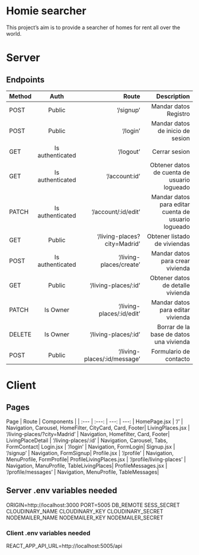 # Homie searcher
This project’s aim is to provide a searcher of homes for rent all over the world.
# Server
## Endpoints
| Method   | Auth               | Route                             |   Description  |
| :---         |   :---:                |          ---:    |           ---: |
| POST     |  Public            | ‘/signup’                         |  Mandar datos Registro                                |
| POST     |  Public            | ‘/login’                          |  Mandar datos de inicio de sesion|
| GET      |  Is authenticated  | ‘/logout’                         |  Cerrar sesion|
| GET      |  Is authenticated  | ‘/account:id’                     |  Obtener datos de cuenta de usuario logueado|
| PATCH    |  Is authenticated  | ‘/account/:id/edit’               |  Mandar datos para editar cuenta de usuario logueado|
| GET      |  Public            | ‘/living-places?city=Madrid’      |  Obtener listado de viviendas|
| POST     |  Is authenticated  | ‘/living-places/create’           |  Mandar datos para crear vivienda|
| GET      |  Public            | ‘/living-places/:id’              |  Obtener datos de detalle vivienda|
| PATCH    |  Is Owner          | ‘/living-places/:id/edit’         |  Mandar datos para editar vivienda|
| DELETE   |  Is Owner          | ‘/living-places/:id’              |  Borrar de la base de datos una vivienda|
|POST      |  Public            | ‘/living-places/:id/message’      |  Formulario de contacto|

# Client
## Pages
Page                    |        Route                          |         Components  |
| :---                   |   :---:                            |            ---:         |           ---: |
HomePage.jsx            |      ‘/’                              |  Navigation, Carousel, HomeFilter, CityCard, Card, Footer|
LivingPlaces.jsx        |      ‘/living-places/?city=Madrid’    |  Navigation, Homefilter, Card, Footer|
LivingPlaceDetail       |      ‘/living-places/:id’             |  Navigation, Carousel, Tabs, FormContact|
Login.jsx               |      ‘/login’                         |  Navigation, FormLogin|
Signup.jsx              |      ‘/signup’                        |  Navigation, FormSignup|
Profile.jsx             |      ‘/profile’                       |  Navigation, MenuProfile, FormProfile|
ProfileLivingPlaces.jsx |      ‘/profile/living-places’         |  Navigation, ManuProfile, TableLivingPlaces|
ProfileMessages.jsx     |      ‘/profile/messages’              |  Navigation, MenuProfile, TableMessages|

## Server .env variables needed
ORIGIN=http://localhost:3000
PORT=5005
DB_REMOTE
SESS_SECRET
CLOUDINARY_NAME
CLOUDINARY_KEY
CLOUDINARY_SECRET
NODEMAILER_NAME
NODEMAILER_KEY
NODEMAILER_SECRET
### Client .env variables needed
REACT_APP_API_URL=http://localhost:5005/api